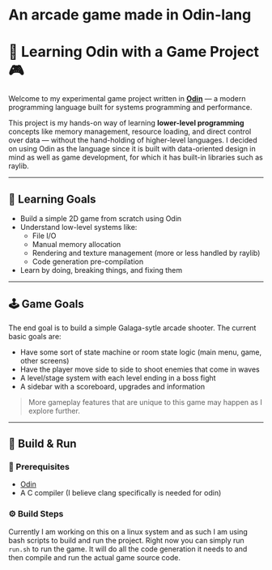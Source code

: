 # An arcade game made in Odin-lang

# 🔧 Learning Odin with a Game Project 🎮

Welcome to my experimental game project written in [**Odin**](https://odin-lang.org/) — a modern programming language built for systems programming and performance.

This project is my hands-on way of learning **lower-level programming** concepts like memory management, resource loading, and direct control over data — without the hand-holding of higher-level languages. I decided on using Odin as the language since it is built with data-oriented design in mind as well as game development, for which it has built-in libraries such as raylib.

---

## 🚀 Learning Goals

- Build a simple 2D game from scratch using Odin
- Understand low-level systems like:
  - File I/O
  - Manual memory allocation
  - Rendering and texture management (more or less handled by raylib)
  - Code generation pre-compilation
- Learn by doing, breaking things, and fixing them

---

## 🕹️ Game Goals

The end goal is to build a simple Galaga-sytle arcade shooter. The current basic goals are:

- Have some sort of state machine or room state logic (main menu, game, other screens)
- Have the player move side to side to shoot enemies that come in waves
- A level/stage system with each level ending in a boss fight
- A sidebar with a scoreboard, upgrades and information

> More gameplay features that are unique to this game may happen as I explore further.

---

## 🔨 Build & Run

### 🧱 Prerequisites

- [Odin](https://odin-lang.org/download/)
- A C compiler (I believe clang specifically is needed for odin)

### ⚙️ Build Steps

Currently I am working on this on a linux system and as such I am using bash scripts to build and run the project. Right now you can simply run ``run.sh`` to run the game. It will do all the code generation it needs to and then compile and run the actual game source code.